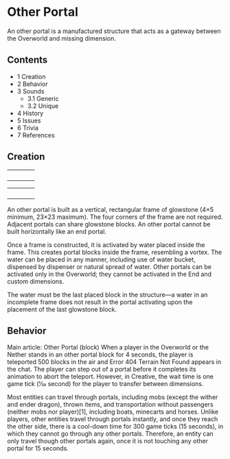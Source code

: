 # Other Portal
An other portal is a manufactured structure that acts as a gateway between the Overworld and missing dimension.

## Contents
- 1 Creation
- 2 Behavior
- 3 Sounds
	- 3.1 Generic
	- 3.2 Unique
- 4 History
- 5 Issues
- 6 Trivia
- 7 References

## Creation
|  |  |  |  |
|--|--|--|--|
|  |  |  |  |
|  |  |  |  |
|  |  |  |  |
|  |  |  |  |

|  |  |  |  |
|--|--|--|--|
|  |  |  |  |
|  |  |  |  |
|  |  |  |  |
|  |  |  |  |

An other portal is built as a vertical, rectangular frame of glowstone (4×5 minimum, 23×23 maximum). The four corners of the frame are not required. Adjacent portals can share glowstone blocks. An other portal cannot be built horizontally like an end portal.

Once a frame is constructed, it is activated by water placed inside the frame. This creates portal blocks inside the frame, resembling a vortex. The water can be placed in any manner, including use of water bucket, dispensed by dispenser or natural spread of water. Other portals can be activated only in the Overworld; they cannot be activated in the End and custom dimensions.

The water must be the last placed block in the structure—a water in an incomplete frame does not result in the portal activating upon the placement of the last glowstone block.

## Behavior
Main article: Other Portal (block)
When a player in the Overworld or the Nether stands in an other portal block for 4 seconds, the player is teleported 500 blocks in the air and Error 404 Terrain Not Found appears in the chat. The player can step out of a portal before it completes its animation to abort the teleport. However, in Creative, the wait time is one game tick (1⁄20 second) for the player to transfer between dimensions.

Most entities can travel through portals, including mobs (except the wither and ender dragon), thrown items, and transportation without passengers (neither mobs nor player)[1], including boats, minecarts and horses. Unlike players, other entities travel through portals instantly, and once they reach the other side, there is a cool-down time for 300 game ticks (15 seconds), in which they cannot go through any other portals. Therefore, an entity can only travel though other portals again, once it is not touching any other portal for 15 seconds.

